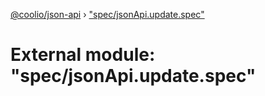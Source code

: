 [@coolio/json-api](../README.md) › ["spec/jsonApi.update.spec"](_spec_jsonapi_update_spec_.md)

# External module: "spec/jsonApi.update.spec"


